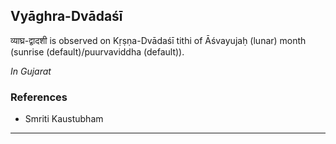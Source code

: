 ## Vyāghra-Dvādaśī
व्याघ्र-द्वादशी is observed on Kṛṣṇa-Dvādaśī tithi of Āśvayujaḥ (lunar) month (sunrise (default)/puurvaviddha (default)).

_In Gujarat_
### References
* Smriti Kaustubham


---
